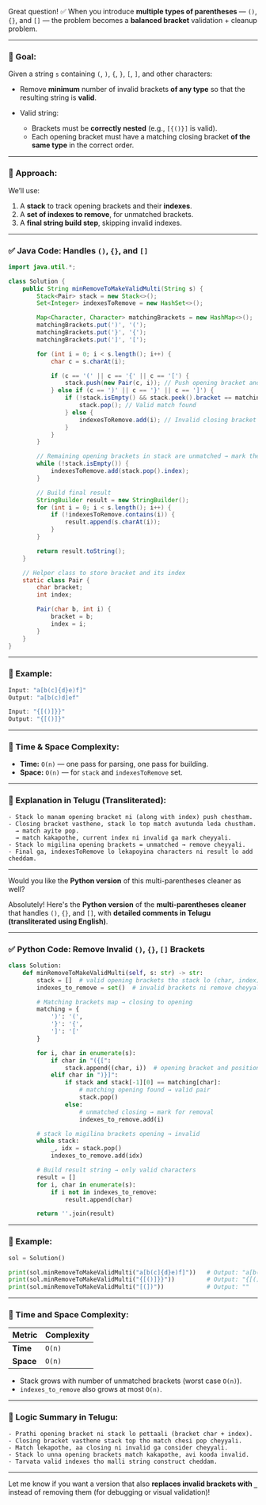 Great question! ✅
When you introduce **multiple types of parentheses** — `()`, `{}`, and `[]` — the problem becomes a **balanced bracket** validation + cleanup problem.

---

### 🎯 Goal:

Given a string `s` containing `(`, `)`, `{`, `}`, `[`, `]`, and other characters:

* Remove **minimum** number of invalid brackets **of any type** so that the resulting string is **valid**.
* Valid string:

  * Brackets must be **correctly nested** (e.g., `[{()}]` is valid).
  * Each opening bracket must have a matching closing bracket **of the same type** in the correct order.

---

### 🧠 Approach:

We’ll use:

1. A **stack** to track opening brackets and their **indexes**.
2. A **set of indexes to remove**, for unmatched brackets.
3. A **final string build step**, skipping invalid indexes.

---

### ✅ Java Code: Handles `()`, `{}`, and `[]`

```java
import java.util.*;

class Solution {
    public String minRemoveToMakeValidMulti(String s) {
        Stack<Pair> stack = new Stack<>();
        Set<Integer> indexesToRemove = new HashSet<>();

        Map<Character, Character> matchingBrackets = new HashMap<>();
        matchingBrackets.put(')', '(');
        matchingBrackets.put('}', '{');
        matchingBrackets.put(']', '[');

        for (int i = 0; i < s.length(); i++) {
            char c = s.charAt(i);

            if (c == '(' || c == '{' || c == '[') {
                stack.push(new Pair(c, i)); // Push opening bracket and its index
            } else if (c == ')' || c == '}' || c == ']') {
                if (!stack.isEmpty() && stack.peek().bracket == matchingBrackets.get(c)) {
                    stack.pop(); // Valid match found
                } else {
                    indexesToRemove.add(i); // Invalid closing bracket
                }
            }
        }

        // Remaining opening brackets in stack are unmatched → mark them for removal
        while (!stack.isEmpty()) {
            indexesToRemove.add(stack.pop().index);
        }

        // Build final result
        StringBuilder result = new StringBuilder();
        for (int i = 0; i < s.length(); i++) {
            if (!indexesToRemove.contains(i)) {
                result.append(s.charAt(i));
            }
        }

        return result.toString();
    }

    // Helper class to store bracket and its index
    static class Pair {
        char bracket;
        int index;

        Pair(char b, int i) {
            bracket = b;
            index = i;
        }
    }
}
```

---

### 📌 Example:

```java
Input: "a[b(c]{d}e)f]"
Output: "a[b(c)d]ef"

Input: "{[()]}}"
Output: "{[()]}"
```

---

### 🧠 Time & Space Complexity:

* **Time:** `O(n)` — one pass for parsing, one pass for building.
* **Space:** `O(n)` — for `stack` and `indexesToRemove` set.

---

### 📝 Explanation in Telugu (Transliterated):

```text
- Stack lo manam opening bracket ni (along with index) push chestham.
- Closing bracket vasthene, stack lo top match avutunda leda chustham.
  → match ayite pop.
  → match kakapothe, current index ni invalid ga mark cheyyali.
- Stack lo migilina opening brackets = unmatched → remove cheyyali.
- Final ga, indexesToRemove lo lekapoyina characters ni result lo add cheddam.
```

---

Would you like the **Python version** of this multi-parentheses cleaner as well?





Absolutely! Here's the **Python version** of the **multi-parentheses cleaner** that handles `()`, `{}`, and `[]`, with **detailed comments in Telugu (transliterated using English)**.

---

### ✅ Python Code: Remove Invalid `()`, `{}`, `[]` Brackets

```python
class Solution:
    def minRemoveToMakeValidMulti(self, s: str) -> str:
        stack = []  # valid opening brackets tho stack lo (char, index) store cheddam
        indexes_to_remove = set()  # invalid brackets ni remove cheyyali

        # Matching brackets map → closing to opening
        matching = {
            ')': '(',
            '}': '{',
            ']': '['
        }

        for i, char in enumerate(s):
            if char in "({[":
                stack.append((char, i))  # opening bracket and position
            elif char in ")}]":
                if stack and stack[-1][0] == matching[char]:
                    # matching opening found → valid pair
                    stack.pop()
                else:
                    # unmatched closing → mark for removal
                    indexes_to_remove.add(i)

        # stack lo migilina brackets opening → invalid
        while stack:
            _, idx = stack.pop()
            indexes_to_remove.add(idx)

        # Build result string → only valid characters
        result = []
        for i, char in enumerate(s):
            if i not in indexes_to_remove:
                result.append(char)

        return ''.join(result)
```

---

### 🧠 Example:

```python
sol = Solution()

print(sol.minRemoveToMakeValidMulti("a[b(c]{d}e)f]"))   # Output: "a[b(c)d]ef"
print(sol.minRemoveToMakeValidMulti("{[()]}}"))         # Output: "{[()]}"
print(sol.minRemoveToMakeValidMulti("[(])"))            # Output: ""
```

---

### 🧠 Time and Space Complexity:

| Metric    | Complexity |
| --------- | ---------- |
| **Time**  | `O(n)`     |
| **Space** | `O(n)`     |

* Stack grows with number of unmatched brackets (worst case `O(n)`).
* `indexes_to_remove` also grows at most `O(n)`.

---

### 📝 Logic Summary in Telugu:

```text
- Prathi opening bracket ni stack lo pettaali (bracket char + index).
- Closing bracket vasthene stack top tho match chesi pop cheyyali.
- Match lekapothe, aa closing ni invalid ga consider cheyyali.
- Stack lo unna opening brackets match kakapothe, avi kooda invalid.
- Tarvata valid indexes tho malli string construct cheddam.
```

---

Let me know if you want a version that also **replaces invalid brackets with `_`** instead of removing them (for debugging or visual validation)!

